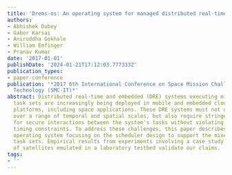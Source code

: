 ```yaml
---
title: 'Drems-os: An operating system for managed distributed real-time embedded systems'
authors:
- Abhishek Dubey
- Gabor Karsai
- Aniruddha Gokhale
- William Emfinger
- Pranav Kumar
date: '2017-01-01'
publishDate: '2024-01-21T17:12:03.777333Z'
publication_types:
- paper-conference
publication: '*2017 6th International Conference on Space Mission Challenges for Information
  Technology (SMC-IT)*'
abstract: Distributed real-time and embedded (DRE) systems executing mixed criticality
  task sets are increasingly being deployed in mobile and embedded cloud computing
  platforms, including space applications. These DRE systems must not only operate
  over a range of temporal and spatial scales, but also require stringent assurances
  for secure interactions between the system's tasks without violating their individual
  timing constraints. To address these challenges, this paper describes a novel distributed
  operating system focusing on the scheduler design to support the mixed criticality
  task sets. Empirical results from experiments involving a case study of a cluster
  of satellites emulated in a laboratory testbed validate our claims.
tags:
- ''
---
```

